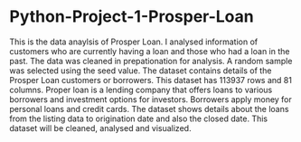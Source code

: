 # Python-Project-1-Prosper-Loan
This is the data anaylsis of Prosper Loan. I analysed information of customers who are currently having a loan and those who had a loan in the past. 
The data was cleaned in prepationation for analysis. 
A random sample was selected using the seed value.
The dataset contains details of the Prosper Loan customers or borrowers. This dataset has 113937 rows and 81 columns. Proper loan is a lending company that offers loans to various borrowers and investment options for investors. Borrowers apply money for personal loans and credit cards. The dataset shows details about the loans from the listing data to origination date and also the closed date. This dataset will be cleaned, analysed and visualized.
